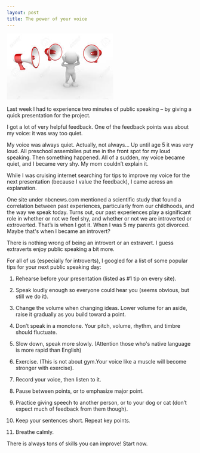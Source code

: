 ```yaml
---
layout: post
title: The power of your voice
---
```

![Image_loud](images/loud.jpeg)

Last week I had to experience two minutes of public speaking – by giving a quick presentation for the project.

I got a lot of very helpful feedback. One of the feedback points was about my voice: it was way too quiet.

My voice was always quiet. Actually, not always… Up until age 5 it was very loud. All preschool assemblies put me in the front spot for my loud speaking. Then something happened. All of a sudden, my voice became quiet, and I became very shy. My mom couldn’t explain it.

While I was cruising internet searching for tips to improve my voice for the next presentation (because I value the feedback), I came across an explanation.

One site under nbcnews.com mentioned a scientific study that found a correlation between past experiences, particularly from our childhoods, and the way we speak today. Turns out, our past experiences play a significant role in whether or not we feel shy, and whether or not we are introverted or extroverted.  That’s is when I got it. When I was 5 my parents got divorced. Maybe that's when I became an introvert?

There is nothing wrong of being an introvert or an extravert. I guess extraverts enjoy public speaking a bit more.

For all of us (especially for introverts), I googled for a list of some popular tips for your next public speaking day:

1.	Rehearse before your presentation (listed as #1 tip on every site).

2.	Speak loudly enough so everyone could hear you (seems obvious, but still we do it).

3.	Change the volume when changing ideas. Lower volume for an aside, raise it gradually as you build toward a point.

4.	Don’t speak in a monotone. Your pitch, volume, rhythm, and timbre should fluctuate.

5.	Slow down, speak more slowly.  (Attention those who's native language is more rapid than English)

6.	Exercise. (This is not about gym.Your voice like a muscle will become stronger with exercise).

7.	Record your voice, then listen to it.

8.	Pause between points, or to emphasize major point.

9.	Practice giving speech to another person, or to your dog or cat (don’t expect much of feedback from them though).

10.	Keep your sentences short. Repeat key points.

11.	Breathe calmly.


There is always tons of skills you can improve! Start now.

